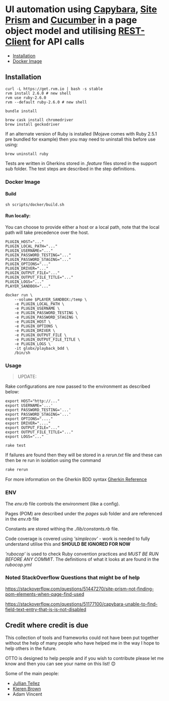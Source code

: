 # UI automation using [Capybara](https://github.com/teamcapybara/capybara), [Site Prism](https://github.com/natritmeyer/site_prism) and [Cucumber](https://github.com/cucumber) in a page object model and utilising [REST-Client](https://github.com/rest-client/rest-client) for API calls

- [Installation](#installation)
- [Docker Image](#docker-image)

## Installation

```
curl -L https://get.rvm.io | bash -s stable
rvm install 2.6.0 # new shell
rvm use ruby-2.6.0
rvm --default ruby-2.6.0 # new shell

bundle install

brew cask install chromedriver
brew install geckodriver
```

If an alternate version of Ruby is installed (Mojave comes with Ruby 2.5.1 pre bundled for example) then you may need to uninstall this before use using:

```
brew uninstall ruby
```

Tests are written in Gherkins stored in _.feature_ files stored in the support sub folder. The test steps are described in the step definitions.

### Docker Image
#### Build
```
sh scripts/docker/build.sh
```

#### Run locally:
You can choose to provide either a host or a local path, note that the local path will take
precedence over the host.

```
PLUGIN_HOST="..."
PLUGIN_LOCAL_PATH="..."
PLUGIN_USERNAME="..."
PLUGIN_PASSWORD_TESTING="..."
PLUGIN_PASSWORD_STAGING="..."
PLUGIN_OPTIONS="..."
PLUGIN_DRIVER="..."
PLUGIN_OUTPUT_FILE="..."
PLUGIN_OUTPUT_FILE_TITLE="..."
PLUGIN_LOGS="..."
PLAYER_SANDBOX="..."

docker run \
    --volume $PLAYER_SANDBOX:/temp \
    -e PLUGIN_LOCAL_PATH \
    -e PLUGIN_USERNAME \
    -e PLUGIN_PASSWORD_TESTING \
    -e PLUGIN_PASSWORD_STAGING \
    -e PLUGIN_HOST \
    -e PLUGIN_OPTIONS \
    -e PLUGIN_DRIVER \
    -e PLUGIN_OUTPUT_FILE \
    -e PLUGIN_OUTPUT_FILE_TITLE \
    -e PLUGIN_LOGS \
    -it globx/playback_bdd \
    /bin/sh

```

### Usage

> UPDATE:

Rake configurations are now passed to the environment as described below:

```
export HOST="http://..."
export USERNAME='...'
export PASSWORD_TESTING='...'
export PASSWORD_STAGING='...'
export OPTIONS="...."
export DRIVER="...."
export OUTPUT_FILE="..."
export OUTPUT_FILE_TITLE="..."
export LOGS="..."

rake test
```

If failures are found then they will be stored in a _rerun.txt_ file and these can then be re run in isolation using the command 

```ruby
rake rerun
```

For more information on the Gherkin BDD syntax [Gherkin Reference](https://docs.cucumber.io/gherkin/reference/#step-arguments)

### ENV
The _env.rb_ file controls the environment (like a config).

Pages (POM) are described under the _pages_ sub folder and are referenced in the _env.rb_ file

Constants are stored withing the _./lib/constants.rb_ file.

Code coverage is covered using _'simplecov'_ - work is needed to fully understand utilise this and **SHOULD BE IGNORED FOR NOW**

_'rubocop'_ is used to check Ruby convention practices and *MUST BE RUN BEFORE ANY COMMIT*. The definitions of what it looks at are found in the _rubocop.yml_

### Noted StackOverflow Questions that might be of help

https://stackoverflow.com/questions/51447270/site-prism-not-finding-pom-elements-when-page-find-used

https://stackoverflow.com/questions/51177100/capybara-unable-to-find-field-text-entry-that-is-is-not-disabled

## Credit where credit is due

This collection of tools and frameworks could not have been put together without the help of many people who have helped me in the way I hope to help others in the future.

OTTO is designed to help people and if you wish to contribute please let me know and then you can see your name on this list! :blush:

Some of the main people:

* [Jullian Tellez](https://github.com/juliantellez)
* [Kieren Brown](https://github.com/kj-brown)
* Adam Vincent
